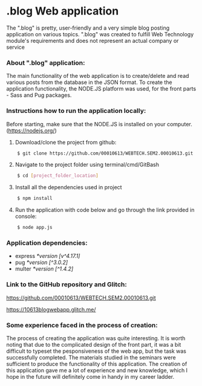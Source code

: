 # **.blog Web application**

The ".blog" is pretty, user-friendly and a very simple blog posting application on various topics. ".blog" was created to fulfill Web Technology module's requirements and does not represent an actual company or service

### About ".blog" application:

The main functionality of the web application is to create/delete and read various posts from the database in the JSON format. To create the application functionality, the NODE.JS platform was used, for the front parts - Sass and Pug packages.

### Instructions how to run the application locally:

Before starting, make sure that the NODE.JS is installed on your computer. (https://nodejs.org/)

1. Download/clone the project from github:

```sh
    $ git clone https://github.com/00010613/WEBTECH.SEM2.00010613.git
```

2. Navigate to the project folder using terminal/cmd/GitBash

```sh
    $ cd [project_folder_location]
```

3. Install all the dependencies used in project

```sh
    $ npm install
```

4. Run the application with code below and go through the link provided in console:

```sh
    $ node app.js
```

### **Application dependencies:**

- express _\*version [v^4.17.1]_
- pug _\*version [^3.0.2]_
- multer _\*version [^1.4.2]_

### Link to the GitHub repository and Glitch:

https://github.com/00010613/WEBTECH.SEM2.00010613.git

https://10613blogwebapp.glitch.me/

### Some experience faced in the process of creation:

The process of creating the application was quite interesting. It is worth noting that due to the complicated design of the front part, it was a bit difficult to typeset the pesponsiveness of the web app, but the task was successfully completed. The materials studied in the seminars were sufficient to produce the functionality of this application. The creation of this application gave me a lot of experience and new knowledge, which I hope in the future will definitely come in handy in my career ladder.
